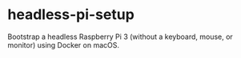 # headless-pi-setup
Bootstrap a headless Raspberry Pi 3 (without a keyboard, mouse, or monitor) using Docker on macOS.
